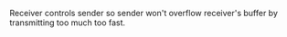 Receiver controls sender so sender won't overflow receiver's buffer by transmitting too much too fast.


